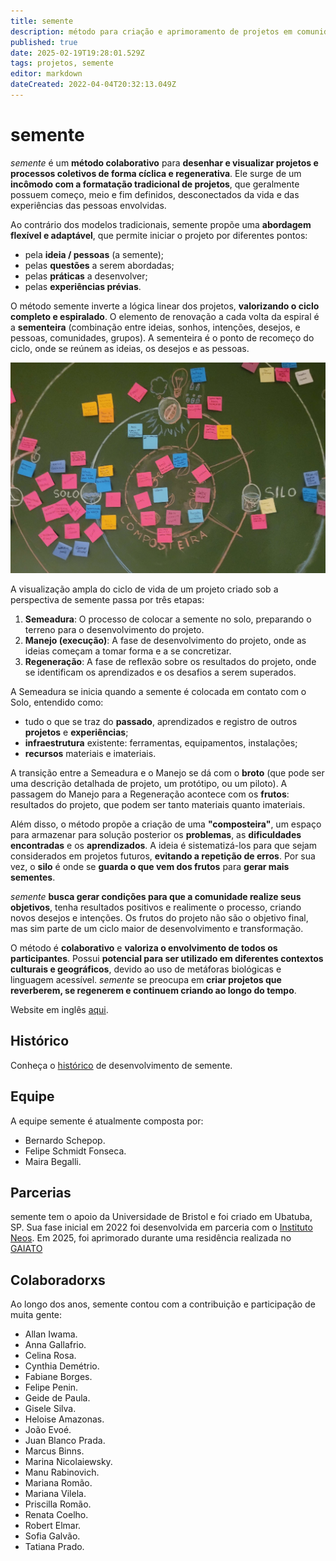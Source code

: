 ```yaml
---
title: semente
description: método para criação e aprimoramento de projetos em comunidade
published: true
date: 2025-02-19T19:28:01.529Z
tags: projetos, semente
editor: markdown
dateCreated: 2022-04-04T20:32:13.049Z
---
```


# semente

*semente* é um **método colaborativo** para **desenhar e visualizar projetos e processos coletivos de forma cíclica e regenerativa**. Ele surge de um **incômodo com a formatação tradicional de projetos**, que geralmente possuem começo, meio e fim definidos, desconectados da vida e das experiências das pessoas envolvidas.

Ao contrário dos modelos tradicionais, semente propõe uma **abordagem flexível e adaptável**, que permite iniciar o projeto por diferentes pontos:

*   pela **ideia / pessoas** (a semente);
*   pelas **questões** a serem abordadas;
*   pelas **práticas** a desenvolver;
*   pelas **experiências prévias**.

O método semente inverte a lógica linear dos projetos, **valorizando o ciclo completo e espiralado**. O elemento de renovação a cada volta da espiral é a **sementeira** (combinação entre ideias, sonhos, intenções, desejos, e pessoas, comunidades, grupos). A sementeira é o ponto de recomeço do ciclo, onde se reúnem as ideias, os desejos e as pessoas.

![semente neos](https://raw.githubusercontent.com/semente-de/documentation/9c3358a4e3b526762dabce7047140dffad7d3683/0.3/neos/ubatuba-cc/20250215_195706-horizontal.jpg)

A visualização ampla do ciclo de vida de um projeto criado sob a perspectiva de semente passa por três etapas:

1.  **Semeadura**: O processo de colocar a semente no solo, preparando o terreno para o desenvolvimento do projeto.
1.  **Manejo (execução)**: A fase de desenvolvimento do projeto, onde as ideias começam a tomar forma e a se concretizar.
1.  **Regeneração**: A fase de reflexão sobre os resultados do projeto, onde se identificam os aprendizados e os desafios a serem superados.

A Semeadura se inicia quando a semente é colocada em contato com o Solo, entendido como:

*   tudo o que se traz do **passado**, aprendizados e registro de outros **projetos** e **experiências**;
*   **infraestrutura** existente: ferramentas, equipamentos, instalações;
*   **recursos** materiais e imateriais.

A transição entre a Semeadura e o Manejo se dá com o **broto** (que pode ser uma descrição detalhada de projeto, um protótipo, ou um piloto). A passagem do Manejo para a Regeneração acontece com os **frutos**: resultados do projeto, que podem ser tanto materiais quanto imateriais.

Além disso, o método propõe a criação de uma **"composteira"**, um espaço para armazenar para solução posterior os **problemas**, as **dificuldades encontradas** e os **aprendizados**. A ideia é sistematizá-los para que sejam considerados em projetos futuros, **evitando a repetição de erros**. Por sua vez, o **silo** é onde se **guarda o que vem dos frutos** para **gerar mais sementes**.

*semente* **busca gerar condições para que a comunidade realize seus objetivos**, tenha resultados positivos e realimente o processo, criando novos desejos e intenções. Os frutos do projeto não são o objetivo final, mas sim parte de um ciclo maior de desenvolvimento e transformação.

O método é **colaborativo** e **valoriza o envolvimento de todos os participantes**. Possui **potencial para ser utilizado em diferentes contextos culturais e geográficos**, devido ao uso de metáforas biológicas e linguagem acessível. *semente* se preocupa em **criar projetos que reverberem, se regenerem e continuem criando ao longo do tempo**.

Website em inglês [aqui](https://semente.de).

## Histórico

Conheça o [histórico](historico) de desenvolvimento de semente.

## Equipe

A equipe semente é atualmente composta por:

- Bernardo Schepop.
- Felipe Schmidt Fonseca.
- Maira Begalli.

## Parcerias

semente tem o apoio da Universidade de Bristol e foi criado em Ubatuba, SP. Sua fase inicial em 2022 foi desenvolvida em parceria com o [Instituto Neos](https://coletivoneos.org). Em 2025, foi aprimorado durante uma residência realizada no [GAIATO](https://www.gaiato.org)

## Colaboradorxs

Ao longo dos anos, semente contou com a contribuição e participação de muita gente:

- Allan Iwama.
- Anna Gallafrio.
- Celina Rosa.
- Cynthia Demétrio.
- Fabiane Borges.
- Felipe Penin.
- Geide de Paula.
- Gisele Silva.
- Heloise Amazonas.
- João Evoé.
- Juan Blanco Prada.
- Marcus Binns.
- Marina Nicolaiewsky.
- Manu Rabinovich.
- Mariana Romão.
- Mariana Vilela.
- Priscilla Romão.
- Renata Coelho.
- Robert Elmar.
- Sofia Galvão.
- Tatiana Prado.
